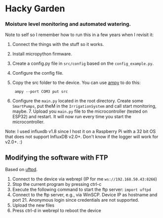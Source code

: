 # Hacky Garden
### **Moisture level monitoring and automated watering.**

Note to self so I remember how to run this in a few years when I revisit it:

1. Connect the things with the stuff so it works.
2. Install micropython firmware.
3. Create a config.py file in `src/config` based on the `config_example.py`.
4. Configure the config file.
5. Copy the src folder to the device. You can use [ampy](https://learn.adafruit.com/micropython-basics-load-files-and-run-code/install-ampy) to do this:

        ampy --port COM3 put src

6. Configure the `main.py` located in the root directory. Create some `SmartPumps`, put theM in the `IrrigationSystem` and call start monitoring, maybe. 7. Upload you `main.py` file to the microcontroller (tested on ESP32) and restart. It will now run every time you start the microcontroller.


Note: 
I used influxdb v1.8 since I host it on a Raspberry Pi with a 32 bit OS that does not support InfluxDB v2.0+. Don't know if the logger will work for v2.0+. :)


## Modifying the software with FTP
Based on [uftpd](https://github.com/robert-hh/FTP-Server-for-ESP8266-ESP32-and-PYBD).
1. Connect to the device via webrepl (IP for me `ws://192.168.50.43:8266`)
2. Stop the current program by pressing ctrl-c
3. Execute the following command to start the ftp server: `import uftpd` 
4. Connect to the ftp server, e.g., via WinSCP. Device IP as hostname and port 21. Anonymous login since credentials are not supported.
5. Upload the new files
6. Press ctrl-d in webrepl to reboot the device
